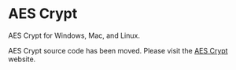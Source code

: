 # AES Crypt

AES Crypt for Windows, Mac, and Linux.

AES Crypt source code has been moved. Please visit the [AES Crypt](https://www.aescrypt.com) website.
